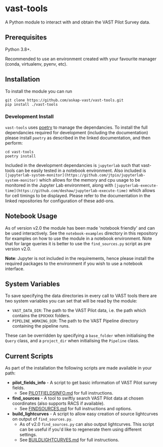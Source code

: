 # vast-tools

A Python module to interact with and obtain the VAST Pilot Survey data.

## Prerequisites

Python 3.8+.

Recommended to use an environment created with your favourite manager (conda, virtualenv, pyenv, etc).

## Installation

To install the module you can run
```
git clone https://github.com/askap-vast/vast-tools.git
pip install ./vast-tools
```

### Development Install

`vast-tools` uses [poetry](https://python-poetry.org/docs/) to manage the dependancies. 
To install the full dependancies required for development (including the documentation) please install `poetry` as described in the linked documentation, and then perform:
```
cd vast-tools
poetry install
```

Included in the development dependancies is `jupyterlab` such that vast-tools can be easily tested in a notebook environment.
Also included is `[jupyterlab-system-monitor](https://github.com/jtpio/jupyterlab-system-monitor)` which allows for the memory and cpu usage to be monitored in the Jupyter Lab environment, along with `[jupyterlab-execute-time](https://github.com/deshaw/jupyterlab-execute-time)` which allows for cell timings to be displayed.
Please refer to the documentation in the linked repositories for configuration of these add-ons.

## Notebook Usage

As of version v2.0 the module has been made 'notebook friendly' and can be used interactively. See the `notebook-examples` directory in this repository for examples on how to use the module in a notebook environment. Note that for large queries it is better to use the `find_sources.py` script as pre version v2.0.

**Note**: Jupyter is not included in the requirements, hence please install the required packages to the environment if you wish to use a notebook interface.

## System Variables

To save specifying the data directories in every call to VAST tools there are two system variables you can set that will be read by the module:

* `VAST_DATA_DIR`: The path to the VAST Pilot data, i.e. the path which contains the `EPOCHXX` folders.
* `PIPELINE_WORKING_DIR`: The path to the VAST Pipeline directory containing the pipeline runs.

These can be overridden by specifying a `base_folder` when initialising the `Query` class, and a `project_dir` when initialising the `Pipeline` class.

## Current Scripts
As part of the installation the following scripts are made available in your path:

* **pilot\_fields\_info** - A script to get basic information of VAST Pilot survey fields.
    - See [PILOTFIELDSINFO.md](PILOTFIELDSINFO.md) for full instructions.
* **find\_sources** - A tool to swiftly search VAST Pilot data at chosen coordinates (also supports RACS if available).
    - See [FINDSOURCES.md](FINDSOURCES.md) for full instructions and options.
* **build\_lightcurves** - A script to allow easy creation of source lightcurves on output of `find_sources.py`.
    - As of v2.0 `find_sources.py` can also output lightcurves. This script can be useful if you'd like to regenerate them using different settings.
    - See [BUILDLIGHTCURVES.md](BUILDLIGHTCURVES.md) for full instructions.
